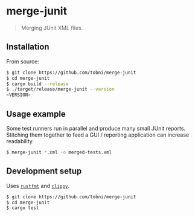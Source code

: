 # merge-junit
> Merging JUnit XML files.

## Installation

From source:

```sh
$ git clone https://github.com/tobni/merge-junit
$ cd merge-junit
$ cargo build --release
$ ./target/release/merge-junit --version
<VERSION>
```

## Usage example

Some test runners run in parallel and produce many small JUnit reports.
Stitching them together to feed a GUI / reporting application can increase readability.

```sh
$ merge-junit *.xml -o merged-tests.xml
```

## Development setup

Uses [`rustfmt`](https://github.com/rust-lang/rustfmt) and [`clippy`](https://github.com/rust-lang/rust-clippy).

```sh
$ git clone https://github.com/tobni/merge-junit
$ cd merge-junit
$ cargo test
```